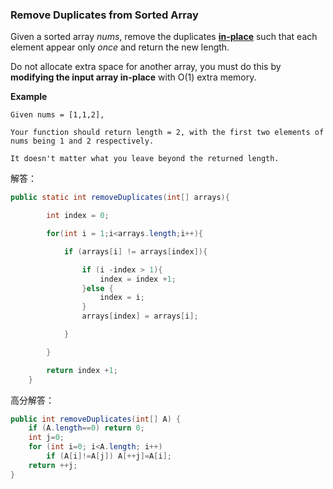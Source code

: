 ### Remove Duplicates from Sorted Array

Given a sorted array *nums*, remove the duplicates [**in-place**](https://en.wikipedia.org/wiki/In-place_algorithm) such that each element appear only *once* and return the new length.

Do not allocate extra space for another array, you must do this by **modifying the input array in-place** with O(1) extra memory.

**Example**

```
Given nums = [1,1,2],

Your function should return length = 2, with the first two elements of nums being 1 and 2 respectively.

It doesn't matter what you leave beyond the returned length.
```



解答：

```java
public static int removeDuplicates(int[] arrays){

        int index = 0;

        for(int i = 1;i<arrays.length;i++){

            if (arrays[i] != arrays[index]){

                if (i -index > 1){
                    index = index +1;
                }else {
                    index = i;
                }
                arrays[index] = arrays[i];

            }

        }

        return index +1;
    }
```

高分解答：

```java
public int removeDuplicates(int[] A) {
    if (A.length==0) return 0;
    int j=0;
    for (int i=0; i<A.length; i++)
        if (A[i]!=A[j]) A[++j]=A[i];
    return ++j;
}
```

